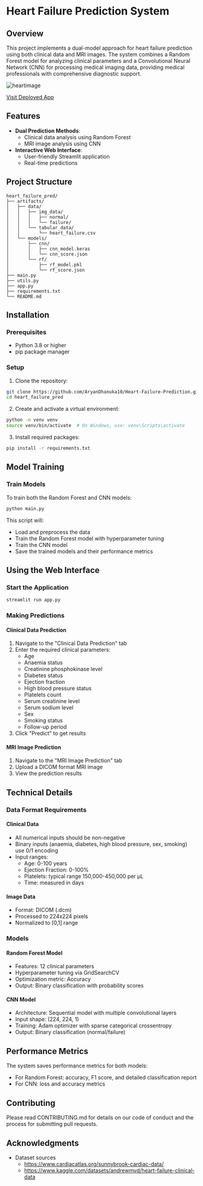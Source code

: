 # Heart Failure Prediction System

## Overview
This project implements a dual-model approach for heart failure prediction using both clinical data and MRI images. The system combines a Random Forest model for analyzing clinical parameters and a Convolutional Neural Network (CNN) for processing medical imaging data, providing medical professionals with comprehensive diagnostic support.

![heartimage](https://media.gettyimages.com/id/1320270583/photo/close-up-of-man-is-heart-attack.jpg?s=2048x2048&w=gi&k=20&c=qM8XA9gSBeqvJXqB0hXbP06XwoYApHJoEw_lDt-1LjQ=)

[Visit Deployed App](https://heart-failure-prediction-aryandhanuka10.streamlit.app/)

## Features
- **Dual Prediction Methods**:
  - Clinical data analysis using Random Forest
  - MRI image analysis using CNN
- **Interactive Web Interface**:
  - User-friendly Streamlit application
  - Real-time predictions

## Project Structure
```
heart_failure_pred/
├── artifacts/
│   ├── data/
│   │   ├── img_data/
│   │   │   ├── normal/
│   │   │   └── failure/
│   │   └── tabular_data/
│   │       └── heart_failure.csv
│   └── models/
│       ├── cnn/
│       │   ├── cnn_model.keras
│       │   └── cnn_score.json
│       └── rf/
│           ├── rf_model.pkl
│           └── rf_score.json
├── main.py
├── utils.py
├── app.py
├── requirements.txt
└── README.md
```

## Installation

### Prerequisites
- Python 3.8 or higher
- pip package manager

### Setup
1. Clone the repository:
```bash
git clone https://github.com/AryanDhanuka10/Heart-Failure-Prediction.git
cd heart_failure_pred
```

2. Create and activate a virtual environment:
```bash
python -m venv venv
source venv/bin/activate  # On Windows, use: venv\Scripts\activate
```

3. Install required packages:
```bash
pip install -r requirements.txt
```

## Model Training

### Train Models
To train both the Random Forest and CNN models:
```bash
python main.py
```

This script will:
- Load and preprocess the data
- Train the Random Forest model with hyperparameter tuning
- Train the CNN model
- Save the trained models and their performance metrics

## Using the Web Interface

### Start the Application
```bash
streamlit run app.py
```

### Making Predictions

#### Clinical Data Prediction
1. Navigate to the "Clinical Data Prediction" tab
2. Enter the required clinical parameters:
   - Age
   - Anaemia status
   - Creatinine phosphokinase level
   - Diabetes status
   - Ejection fraction
   - High blood pressure status
   - Platelets count
   - Serum creatinine level
   - Serum sodium level
   - Sex
   - Smoking status
   - Follow-up period
3. Click "Predict" to get results

#### MRI Image Prediction
1. Navigate to the "MRI Image Prediction" tab
2. Upload a DICOM format MRI image
3. View the prediction results

## Technical Details

### Data Format Requirements

#### Clinical Data
- All numerical inputs should be non-negative
- Binary inputs (anaemia, diabetes, high blood pressure, sex, smoking) use 0/1 encoding
- Input ranges:
  - Age: 0-100 years
  - Ejection Fraction: 0-100%
  - Platelets: typical range 150,000-450,000 per μL
  - Time: measured in days

#### Image Data
- Format: DICOM (.dcm)
- Processed to 224x224 pixels
- Normalized to [0,1] range

### Models

#### Random Forest Model
- Features: 12 clinical parameters
- Hyperparameter tuning via GridSearchCV
- Optimization metric: Accuracy
- Output: Binary classification with probability scores

#### CNN Model
- Architecture: Sequential model with multiple convolutional layers
- Input shape: (224, 224, 1)
- Training: Adam optimizer with sparse categorical crossentropy
- Output: Binary classification (normal/failure)

## Performance Metrics
The system saves performance metrics for both models:
- For Random Forest: accuracy, F1 score, and detailed classification report
- For CNN: loss and accuracy metrics

## Contributing
Please read CONTRIBUTING.md for details on our code of conduct and the process for submitting pull requests.

## Acknowledgments
- Dataset sources
   - https://www.cardiacatlas.org/sunnybrook-cardiac-data/
   - https://www.kaggle.com/datasets/andrewmvd/heart-failure-clinical-data
